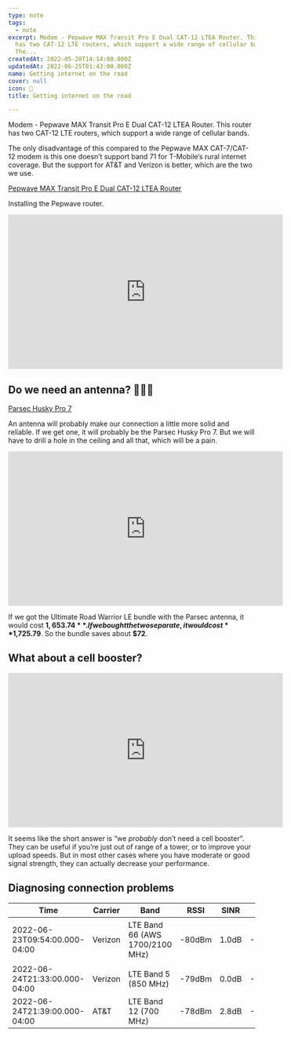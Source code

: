```yaml
---
type: note
tags:
  - note
excerpt: Modem - Pepwave MAX Transit Pro E Dual CAT-12 LTEA Router. This router
  has two CAT-12 LTE routers, which support a wide range of cellular bands.
  The...
createdAt: 2022-05-20T14:14:00.000Z
updatedAt: 2022-06-25T01:43:00.000Z
name: Getting internet on the road
cover: null
icon: 📶
title: Getting internet on the road

---
```


Modem - Pepwave MAX Transit Pro E Dual CAT-12 LTEA Router. This router has two CAT-12 LTE routers, which support a wide range of cellular bands.

The only disadvantage of this compared to the Pepwave MAX CAT-7/CAT-12 modem is this one doesn’t support band 71 for T-Mobile’s rural internet coverage. But the support for AT&T and Verizon is better, which are the two we use.

[Pepwave MAX Transit Pro E Dual CAT-12 LTEA Router](https://mobilemusthave.com/products/pepwave-max-transit-pro-e-primecare-edition-dual-cat-12-ltea-router?variant=39655387988067)

Installing the Pepwave router.

<iframe width="560" height="315" src="https://www.youtube.com/embed/PutMmBIHa00" frameborder="0" allow="accelerometer; autoplay; clipboard-write; encrypted-media; gyroscope; picture-in-picture" allowfullscreen></iframe>

## Do we need an antenna? 🤷🏼‍♀️ 

[Parsec Husky Pro 7](https://mobilemusthave.com/collections/antennas-accessories/products/parsec-husky-pro-7-7-in-1-5g-antenna?variant=39469792690275)

An antenna will probably make our connection a little more solid and reliable. If we get one, it will probably be the Parsec Husky Pro 7. But we will have to drill a hole in the ceiling and all that, which will be a pain.

<iframe width="560" height="315" src="https://www.youtube.com/embed/YwbcBgsGWLM" frameborder="0" allow="accelerometer; autoplay; clipboard-write; encrypted-media; gyroscope; picture-in-picture" allowfullscreen></iframe>

If we got the Ultimate Road Warrior LE bundle with the Parsec antenna, it would cost **$1,653.74**. If we bought the two separate, it would cost **$1,725.79**. So the bundle saves about **$72**.

## What about a cell booster?

<iframe width="560" height="315" src="https://www.youtube.com/embed/14tWiAsqfJk" frameborder="0" allow="accelerometer; autoplay; clipboard-write; encrypted-media; gyroscope; picture-in-picture" allowfullscreen></iframe>

It seems like the short answer is “we *probably* don’t need a cell booster”. They can be useful if you’re just out of range of a tower, or to improve your upload speeds. But in most other cases where you have moderate or good signal strength, they can actually decrease your performance.

## Diagnosing connection problems

| Time | Carrier | Band | RSSI | SINR | RSRP | RSRQ | Speed |
| --- | --- | --- | --- | --- | --- | --- | --- |
| 2022-06-23T09:54:00.000-04:00  | Verizon | LTE Band 66 (AWS 1700/2100 MHz) | -80dBm | 1.0dB | -116dBm | -16.0dB | ⬇️  0.6Mbps ⬆️  0.4Mbps |
| 2022-06-24T21:33:00.000-04:00  | Verizon | LTE Band 5 (850 MHz) | -79dBm | 0.0dB | -109dBm | -17.0dB | Nothing… |
| 2022-06-24T21:39:00.000-04:00  | AT&T | LTE Band 12 (700 MHz) | -78dBm | 2.8dB | -110dBm | -15.0dB | Nothing… |
